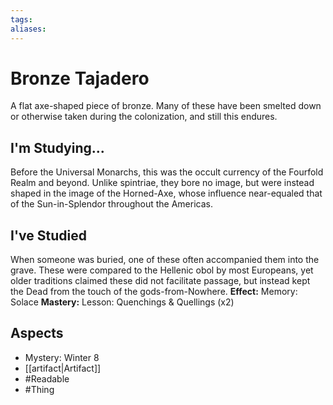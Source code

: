 ```yaml
---
tags: 
aliases: 
---
```

# Bronze Tajadero
A flat axe-shaped piece of bronze. Many of these have been smelted down or otherwise taken during the colonization, and still this endures.
## I'm Studying...
Before the Universal Monarchs, this was the occult currency of the Fourfold Realm and beyond. Unlike spintriae, they bore no image, but were instead shaped in the image of the Horned-Axe, whose influence near-equaled that of the Sun-in-Splendor throughout the Americas.
## I've Studied
When someone was buried, one of these often accompanied them into the grave. These were compared to the Hellenic obol by most Europeans, yet older traditions claimed these did not facilitate passage, but instead kept the Dead from the touch of the gods-from-Nowhere.
**Effect:** Memory: Solace
**Mastery:** Lesson: Quenchings & Quellings (x2)
## Aspects
- Mystery: Winter 8
- [[artifact|Artifact]]
- #Readable
- #Thing